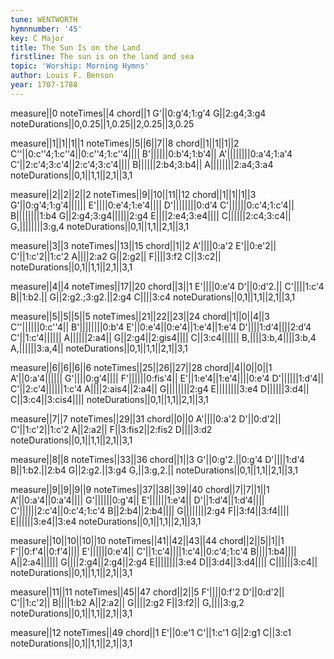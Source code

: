 ```yaml
---
tune: WENTWORTH
hymnnumber: '45'
key: C Major
title: The Sun Is on the Land
firstline: The sun is on the land and sea
topic: 'Worship: Morning Hymns'
author: Louis F. Benson
year: 1707-1788
---
```

measure||0
noteTimes||4
chord||1
G'||0:g'4;1:g'4
G||2:g4;3:g4
noteDurations||0,0.25||1,0.25||2,0.25||3,0.25

measure||1||1||1||1
noteTimes||5||6||7||8
chord||1||1||1||2
C''||0:c''4;1:c''4||0:c''4;1:c''4||||
B'||||||0:b'4;1:b'4||
A'||||||||0:a'4;1:a'4
C'||2:c'4;3:c'4||2:c'4;3:c'4||||
B||||||2:b4;3:b4||
A||||||||2:a4;3:a4
noteDurations||0,1||1,1||2,1||3,1

measure||2||2||2||2
noteTimes||9||10||11||12
chord||1||1||1||3
G'||0:g'4;1:g'4||||||
E'||||0:e'4;1:e'4||||
D'||||||||0:d'4
C'||||||0:c'4;1:c'4||
B||||||||1:b4
G||2:g4;3:g4||||||2:g4
E||||2:e4;3:e4||||
C||||||2:c4;3:c4||
G,||||||||3:g,4
noteDurations||0,1||1,1||2,1||3,1

measure||3||3
noteTimes||13||15
chord||1||2
A'||||0:a'2
E'||0:e'2||
C'||1:c'2||1:c'2
A||||2:a2
G||2:g2||
F||||3:f2
C||3:c2||
noteDurations||0,1||1,1||2,1||3,1

measure||4||4
noteTimes||17||20
chord||3||1
E'||||0:e'4
D'||0:d'2.||
C'||||1:c'4
B||1:b2.||
G||2:g2.;3:g2.||2:g4
C||||3:c4
noteDurations||0,1||1,1||2,1||3,1

measure||5||5||5||5
noteTimes||21||22||23||24
chord||1||0||4||3
C''||||||0:c''4||
B'||||||||0:b'4
E'||0:e'4||0:e'4||1:e'4||1:e'4
D'||||1:d'4||||2:d'4
C'||1:c'4||||||
A||||||2:a4||
G||2:g4||2:gis4||||
C||3:c4||||||
B,||||3:b,4||||3:b,4
A,||||||3:a,4||
noteDurations||0,1||1,1||2,1||3,1

measure||6||6||6||6
noteTimes||25||26||27||28
chord||4||0||0||1
A'||0:a'4||||||
G'||||0:g'4||||
F'||||||0:fis'4||
E'||1:e'4||1:e'4||||0:e'4
D'||||||1:d'4||
C'||2:c'4||||||1:c'4
A||||2:ais4||2:a4||
G||||||||2:g4
E||||||||3:e4
D||||||3:d4||
C||3:c4||3:cis4||||
noteDurations||0,1||1,1||2,1||3,1

measure||7||7
noteTimes||29||31
chord||0||0
A'||||0:a'2
D'||0:d'2||
C'||1:c'2||1:c'2
A||2:a2||
F||3:fis2||2:fis2
D||||3:d2
noteDurations||0,1||1,1||2,1||3,1

measure||8||8
noteTimes||33||36
chord||1||3
G'||0:g'2.||0:g'4
D'||||1:d'4
B||1:b2.||2:b4
G||2:g2.||3:g4
G,||3:g,2.||
noteDurations||0,1||1,1||2,1||3,1

measure||9||9||9||9
noteTimes||37||38||39||40
chord||7||7||1||1
A'||0:a'4||0:a'4||||
G'||||||0:g'4||
E'||||||1:e'4||
D'||1:d'4||1:d'4||||
C'||||||2:c'4||0:c'4;1:c'4
B||2:b4||2:b4||||
G||||||||2:g4
F||3:f4||3:f4||||
E||||||3:e4||3:e4
noteDurations||0,1||1,1||2,1||3,1

measure||10||10||10||10
noteTimes||41||42||43||44
chord||2||5||1||1
F'||0:f'4||0:f'4||||
E'||||||0:e'4||
C'||1:c'4||||1:c'4||0:c'4;1:c'4
B||||1:b4||||
A||2:a4||||||
G||||2:g4||2:g4||2:g4
E||||||||3:e4
D||3:d4||3:d4||||
C||||||3:c4||
noteDurations||0,1||1,1||2,1||3,1

measure||11||11
noteTimes||45||47
chord||2||5
F'||||0:f'2
D'||0:d'2||
C'||1:c'2||
B||||1:b2
A||2:a2||
G||||2:g2
F||3:f2||
G,||||3:g,2
noteDurations||0,1||1,1||2,1||3,1

measure||12
noteTimes||49
chord||1
E'||0:e'1
C'||1:c'1
G||2:g1
C||3:c1
noteDurations||0,1||1,1||2,1||3,1

